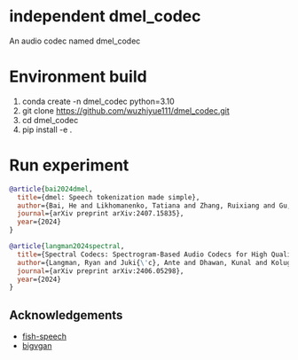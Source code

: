 # independent dmel_codec
An audio codec named dmel_codec

# Environment build
1. conda create -n dmel_codec python=3.10
2. git clone https://github.com/wuzhiyue111/dmel_codec.git
3. cd dmel_codec
4. pip install -e .

# Run experiment


```bibtex
@article{bai2024dmel,
  title={dmel: Speech tokenization made simple},
  author={Bai, He and Likhomanenko, Tatiana and Zhang, Ruixiang and Gu, Zijin and Aldeneh, Zakaria and Jaitly, Navdeep},
  journal={arXiv preprint arXiv:2407.15835},
  year={2024}
}
```

```bibtex
@article{langman2024spectral,
  title={Spectral Codecs: Spectrogram-Based Audio Codecs for High Quality Speech Synthesis},
  author={Langman, Ryan and Juki{\'c}, Ante and Dhawan, Kunal and Koluguri, Nithin Rao and Ginsburg, Boris},
  journal={arXiv preprint arXiv:2406.05298},
  year={2024}
}
```

## Acknowledgements
- [fish-speech](https://github.com/fishaudio/fish-speech)
- [bigvgan](https://github.com/NVIDIA/BigVGAN)